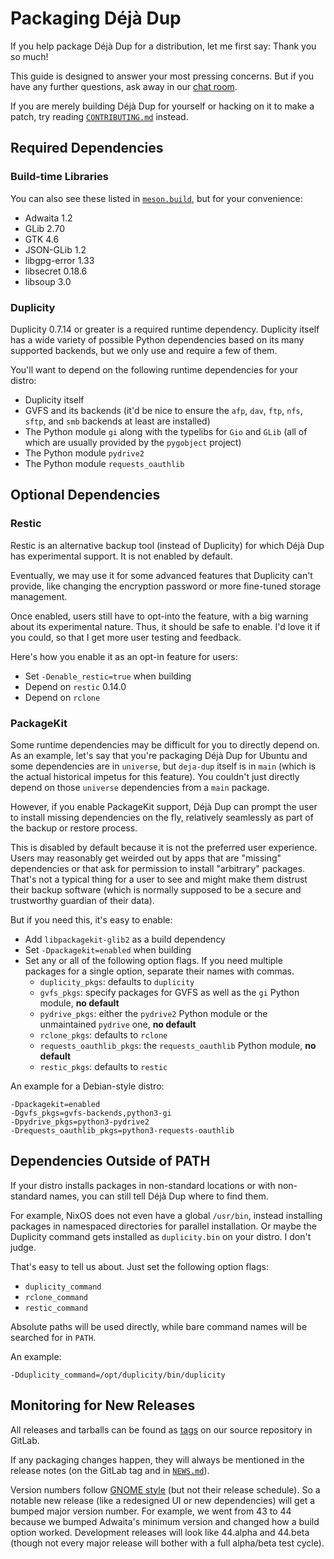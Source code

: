 <!--
SPDX-License-Identifier: CC-BY-SA-4.0
SPDX-FileCopyrightText: Michael Terry
-->

# Packaging Déjà Dup

If you help package Déjà Dup for a distribution, let me first say:
Thank you so much!

This guide is designed to answer your most pressing concerns.
But if you have any further questions, ask away in our [chat room][chat].

If you are merely building Déjà Dup for yourself or hacking on it to make a
patch, try reading [`CONTRIBUTING.md`](CONTRIBUTING.md) instead.

[chat]: https://matrix.to/#/#deja-dup:gnome.org

## Required Dependencies

### Build-time Libraries

You can also see these listed in [`meson.build`](meson.build), but for your
convenience:

- Adwaita 1.2
- GLib 2.70
- GTK 4.6
- JSON-GLib 1.2
- libgpg-error 1.33
- libsecret 0.18.6
- libsoup 3.0

### Duplicity

Duplicity 0.7.14 or greater is a required runtime dependency.
Duplicity itself has a wide variety of possible Python dependencies based on
its many supported backends, but we only use and require a few of them.

You'll want to depend on the following runtime dependencies for your distro:

- Duplicity itself
- GVFS and its backends (it'd be nice to ensure the `afp`, `dav`, `ftp`, `nfs`,
  `sftp`, and `smb` backends at least are installed)
- The Python module `gi` along with the typelibs for `Gio` and `GLib`
  (all of which are usually provided by the `pygobject` project)
- The Python module `pydrive2`
- The Python module `requests_oauthlib`

## Optional Dependencies

### Restic

Restic is an alternative backup tool (instead of Duplicity) for which Déjà Dup
has experimental support. It is not enabled by default.

Eventually, we may use it for some advanced features that Duplicity can't
provide, like changing the encryption password or more fine-tuned storage
management.

Once enabled, users still have to opt-into the feature, with a big warning
about its experimental nature.
Thus, it should be safe to enable.
I'd love it if you could, so that I get more user testing and feedback.

Here's how you enable it as an opt-in feature for users:

- Set `-Denable_restic=true` when building
- Depend on `restic` 0.14.0
- Depend on `rclone`

### PackageKit

Some runtime dependencies may be difficult for you to directly depend on.
As an example, let's say that you're packaging Déjà Dup for Ubuntu and some
dependencies are in `universe`, but `deja-dup` itself is in `main` (which is
the actual historical impetus for this feature). You couldn't just directly
depend on those `universe` dependencies from a `main` package.

However, if you enable PackageKit support, Déjà Dup can prompt the user to
install missing dependencies on the fly, relatively seamlessly as part of the
backup or restore process.

This is disabled by default because it is not the preferred user experience.
Users may reasonably get weirded out by apps that are "missing" dependencies or
that ask for permission to install "arbitrary" packages.
That's not a typical thing for a user to see and might make them distrust their
backup software (which is normally supposed to be a secure and trustworthy
guardian of their data).

But if you need this, it's easy to enable:

- Add `libpackagekit-glib2` as a build dependency
- Set `-Dpackagekit=enabled` when building
- Set any or all of the following option flags. If you need multiple packages
  for a single option, separate their names with commas.
    - `duplicity_pkgs`: defaults to `duplicity`
    - `gvfs_pkgs`: specify packages for GVFS as well as the `gi` Python module,
      **no default**
    - `pydrive_pkgs`: either the `pydrive2` Python module or the unmaintained
      `pydrive` one, **no default**
    - `rclone_pkgs`: defaults to `rclone`
    - `requests_oauthlib_pkgs`: the `requests_oauthlib` Python module,
      **no default**
    - `restic_pkgs`: defaults to `restic`

An example for a Debian-style distro:

```
-Dpackagekit=enabled
-Dgvfs_pkgs=gvfs-backends,python3-gi
-Dpydrive_pkgs=python3-pydrive2
-Drequests_oauthlib_pkgs=python3-requests-oauthlib
```

## Dependencies Outside of PATH

If your distro installs packages in non-standard locations or with non-standard
names, you can still tell Déjà Dup where to find them.

For example, NixOS does not even have a global `/usr/bin`, instead installing
packages in namespaced directories for parallel installation.
Or maybe the Duplicity command gets installed as `duplicity.bin` on your distro.
I don't judge.

That's easy to tell us about. Just set the following option flags:

- `duplicity_command`
- `rclone_command`
- `restic_command`

Absolute paths will be used directly, while bare command names will be searched
for in `PATH`.

An example:

```
-Dduplicity_command=/opt/duplicity/bin/duplicity
```

## Monitoring for New Releases

All releases and tarballs can be found as [tags][tags] on our source repository
in GitLab.

If any packaging changes happen, they will always be mentioned in the release
notes (on the GitLab tag and in [`NEWS.md`](NEWS.md)).

Version numbers follow [GNOME style][versions] (but not their release schedule).
So a notable new release (like a redesigned UI or new dependencies) will get a
bumped major version number.
For example, we went from 43 to 44 because we bumped Adwaita's minimum version
and changed how a build option worked.
Development releases will look like 44.alpha and 44.beta (though not every
major release will bother with a full alpha/beta test cycle).

[tags]: https://gitlab.gnome.org/World/deja-dup/tags
[versions]: https://discourse.gnome.org/t/new-gnome-versioning-scheme/4235
